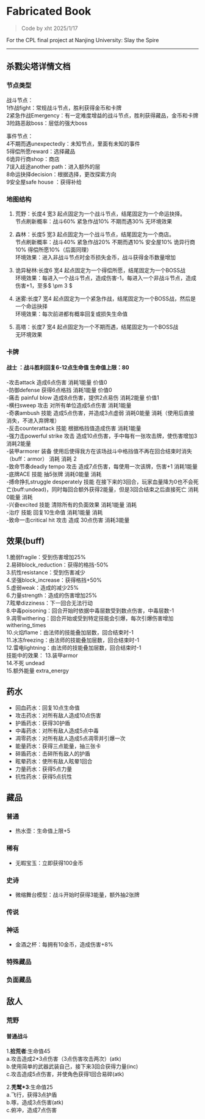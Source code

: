 # Fabricated Book

> Code by xht 2025/1/17

For the CPL final project at Nanjing University: Slay the Spire

-----

## 杀戮尖塔详情文档

### 节点类型

战斗节点：  
1作战fight：常规战斗节点，胜利获得金币和卡牌  
2紧急作战Emergency：有一定难度增益的战斗节点，胜利获得藏品，金币和卡牌  
3险路恶敌boss：层低的强大boss

事件节点：  
4不期而遇unexpectedly：未知节点，里面有未知的事件  
5得偿所愿reward：选择藏品  
6诡异行商shop：商店  
7误入歧途another path：进入额外的层  
8命运抉择decision：根据选择，更改探索方向  
9安全屋safe house ：获得补给

### 地图结构

1. 荒野：长度4 宽3 起点固定为一个战斗节点，结尾固定为一个命运抉择。  
   节点刷新概率：战斗60% 紧急作战10% 不期而遇30%
   无环境效果


2. 森林：长度5 宽3 起点固定为一个战斗节点，结尾固定为一个商店。  
   节点刷新概率：战斗40% 紧急作战20% 不期而遇10% 安全屋10% 诡异行商10% 得偿所愿10%（后面同理）  
   环境效果：进入非战斗节点时金币损失金币，战斗获得金币数量增加


3. 诡异秘林:长度6 宽4 起点固定为一个得偿所愿，结尾固定为一个BOSS战  
   环境效果：每进入一个战斗节点，造成伤害-1，每进入一个非战斗节点，造成伤害+1，至多$ \pm 3 $


4. 迷雾:长度7 宽4 起点固定为一个紧急作战，结尾固定为一个BOSS战，然后是一个命运抉择  
   环境效果：每次前进都有概率回复或损失生命值


5. 高塔：长度7 宽4 起点固定为一个不期而遇，结尾固定为一个BOSS战  
   无环境效果

### 卡牌

#### 战士 ：战斗胜利回复6-12点生命值 生命值上限：80

-攻击attack 造成6点伤害 消耗1能量 价值0  
-防御defense 获得6点格挡 消耗1能量 价值0  
-痛击 painful blow 造成8点伤害，提供2点易伤 消耗2能量 价值1  
-横扫sweep 攻击 对所有单位造成5点伤害 消耗1能量  
-奇袭ambush 技能 造成5点伤害，并造成3点虚弱 消耗0能量 消耗（使用后直接消失，不进入弃牌堆）  
-反击counterattack 技能 根据格挡值造成伤害 消耗1能量  
-强力击powerful strike 攻击 造成10点伤害，手中每有一张攻击牌，使伤害增加3 消耗2能量  	  
-装甲armorer 装备 使用后使得我方在该场战斗中格挡值不再在回合结束时消失（buff：armor） 消耗 消耗 2  
-致命节奏deadly tempo 攻击 造成7点伤害，每使用一次该牌，伤害+1 消耗1能量  
-底牌ACE 技能 抽5张牌 消耗0能量 消耗  
-搏命挣扎struggle desperately 技能 在接下来的3回合，玩家血量降为0也不会死亡(buff:undead)，同时每回合额外获得2能量，但是3回合结束之后直接死亡
消耗0能量 消耗  
-兴奋excited 技能 清除所有的负面效果 消耗1能量 消耗  
-治疗 技能 回复10生命值 消耗1能量 消耗  
-致命一击critical hit 攻击 造成 30点伤害 消耗3能量

## 效果(buff)

1.脆弱fragile：受到伤害增加25%  
2.易碎block_reduction：获得的格挡-50%  
3.抗性resistance：受到伤害减少  
4.坚强block_increase：获得格挡+50%  
5.虚弱weak：造成的减少25%  
6.力量strength：造成的伤害增加25%  
7.眩晕dizziness：下一回合无法行动  
8.中毒poisoning：回合开始时依据中毒层数受到数点伤害，中毒层数-1  
9.凋零withering：回合开始或受到特定技能会引爆，每次引爆伤害增加withering_times  
10.火焰flame：由法师的技能叠加层数，回合结束时-1  
11.冰冻freezing：由法师的技能叠加层数，回合结束时-1  
12.雷电lightning：由法师的技能叠加层数，回合结束时-1  
技能中的效果：
13.装甲armor  
14.不死 undead  
15.额外能量 extra_energy

## 药水

- 回血药水：回复10点生命值
- 攻击药水：对所有敌人造成10点伤害
- 护盾药水：获得30护盾
- 中毒药水：对所有敌人造成5点中毒
- 凋零药水：对所有敌人造成5点凋零并引爆一次
- 能量药水：获得三点能量，抽三张卡
- 碎盾药水：击碎所有敌人的护盾
- 眩晕药水：使所有敌人眩晕1回合
- 力量药水：获得5点力量
- 抗性药水：获得5点抗性

## 藏品

### 普通

- 热水壶：生命值上限+5

### 稀有

- 无暇宝玉：立即获得100金币

### 史诗

- 微缩舞台模型：战斗开始时获得3能量，额外抽2张牌

### 传说

### 神话

- 金酒之杯：每拥有10金币，造成伤害+8%

### 特殊藏品

### 负面藏品

## 敌人

### 荒野

#### 普通战斗

1.**拾荒者**:生命值45  
a.攻击造成2*3点伤害（3点伤害攻击两次）(atk)  
b.使用简单的武器武装自己，接下来3回合获得力量(inc)  
c.攻击造成5点伤害，并使角色获得1回合易碎(atk)

2.**秃鹫*3**:生命值25  
a.飞行，获得3点护盾  
b.啄，造成3点伤害(atk)  
c.俯冲，造成7点伤害  